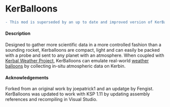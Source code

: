 # KerBalloons

```diff
- This mod is superseded by an up to date and improved version of KerBalloons available [here](https://github.com/linuxgurugamer/KerballoonsReinflated).
```

#### Description

Designed to gather more scientific data in a more controlled fashion than a sounding rocket, Kerballoons are compact, light and can easily be packed with a probe and sent to any planet with an atmosphere. When coupled with [Kerbal Weather Project](https://github.com/cmac994/KerbalWeatherProject), KerBalloons can emulate real-world [weather balloons](https://en.wikipedia.org/wiki/Weather_balloon) by collecting in-situ atmospheric data on Kerbin.

#### Acknowledgements 

Forked from an original work by joepatrick1 and an updatge by Fengist.
KerBalloons was updated to work with KSP 1.11 by updating assembly references and recompiling in Visual Studio. 
